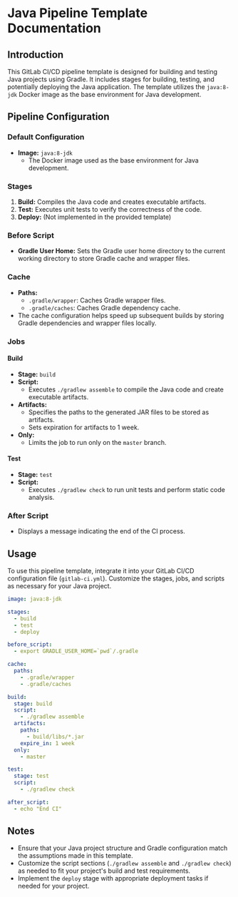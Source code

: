 # Java Pipeline Template Documentation

## Introduction
This GitLab CI/CD pipeline template is designed for building and testing Java projects using Gradle. It includes stages for building, testing, and potentially deploying the Java application. The template utilizes the `java:8-jdk` Docker image as the base environment for Java development.

## Pipeline Configuration

### Default Configuration
- **Image:** `java:8-jdk`
  - The Docker image used as the base environment for Java development.

### Stages
1. **Build:** Compiles the Java code and creates executable artifacts.
2. **Test:** Executes unit tests to verify the correctness of the code.
3. **Deploy:** (Not implemented in the provided template)

### Before Script
- **Gradle User Home:** Sets the Gradle user home directory to the current working directory to store Gradle cache and wrapper files.

### Cache
- **Paths:**
  - `.gradle/wrapper`: Caches Gradle wrapper files.
  - `.gradle/caches`: Caches Gradle dependency cache.
- The cache configuration helps speed up subsequent builds by storing Gradle dependencies and wrapper files locally.

### Jobs
#### Build
- **Stage:** `build`
- **Script:**
  - Executes `./gradlew assemble` to compile the Java code and create executable artifacts.
- **Artifacts:**
  - Specifies the paths to the generated JAR files to be stored as artifacts.
  - Sets expiration for artifacts to 1 week.
- **Only:**
  - Limits the job to run only on the `master` branch.

#### Test
- **Stage:** `test`
- **Script:**
  - Executes `./gradlew check` to run unit tests and perform static code analysis.

### After Script
- Displays a message indicating the end of the CI process.

## Usage
To use this pipeline template, integrate it into your GitLab CI/CD configuration file (`gitlab-ci.yml`). Customize the stages, jobs, and scripts as necessary for your Java project.

```yaml
image: java:8-jdk

stages:
  - build
  - test
  - deploy

before_script:
  - export GRADLE_USER_HOME=`pwd`/.gradle

cache:
  paths:
    - .gradle/wrapper
    - .gradle/caches

build:
  stage: build
  script:
    - ./gradlew assemble
  artifacts:
    paths:
      - build/libs/*.jar
    expire_in: 1 week
  only:
    - master

test:
  stage: test
  script:
    - ./gradlew check

after_script:
  - echo "End CI"
```

## Notes
- Ensure that your Java project structure and Gradle configuration match the assumptions made in this template.
- Customize the script sections (`./gradlew assemble` and `./gradlew check`) as needed to fit your project's build and test requirements.
- Implement the `deploy` stage with appropriate deployment tasks if needed for your project.

